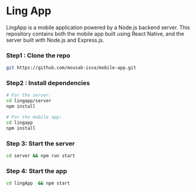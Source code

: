 # Ling App

LingApp is a mobile application powered by a Node.js backend server. This repository contains both the mobile app built using React Native, and the server built with Node.js and Express.js.



### Step1 : Clone the repo 

```bash
git https://github.com/mousab-issa/mobile-app.git
```

### Step2 : Install dependencies
```bash
# For the server:
cd lingapp/server
npm install

# For the mobile app:
cd lingapp
npm install
```

### Step 3: Start the server
 
```bash
cd server && npm run start
```

### Step 4: Start the app
 
```bash
cd lingApp  && npm start
```
